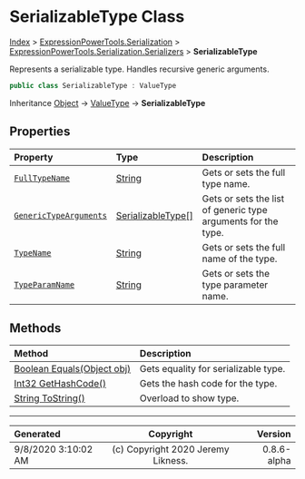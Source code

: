 ﻿# SerializableType Class

[Index](../index.md) > [ExpressionPowerTools.Serialization](ExpressionPowerTools.Serialization.a.md) > [ExpressionPowerTools.Serialization.Serializers](ExpressionPowerTools.Serialization.Serializers.n.md) > **SerializableType**

Represents a serializable type. Handles recursive generic arguments.

```csharp
public class SerializableType : ValueType
```

Inheritance [Object](https://docs.microsoft.com/dotnet/api/system.object) → [ValueType](https://docs.microsoft.com/dotnet/api/system.valuetype) → **SerializableType**

## Properties

| Property | Type | Description |
| :-- | :-- | :-- |
| [`FullTypeName`](ExpressionPowerTools.Serialization.Serializers.SerializableType.FullTypeName.prop.md) | [String](https://docs.microsoft.com/dotnet/api/system.string) | Gets or sets the full type name. |
| [`GenericTypeArguments`](ExpressionPowerTools.Serialization.Serializers.SerializableType.GenericTypeArguments.prop.md) | [SerializableType[]](ExpressionPowerTools.Serialization.Serializers.SerializableType.cs.md) | Gets or sets the list of generic type arguments for the type. |
| [`TypeName`](ExpressionPowerTools.Serialization.Serializers.SerializableType.TypeName.prop.md) | [String](https://docs.microsoft.com/dotnet/api/system.string) | Gets or sets the full name of the type. |
| [`TypeParamName`](ExpressionPowerTools.Serialization.Serializers.SerializableType.TypeParamName.prop.md) | [String](https://docs.microsoft.com/dotnet/api/system.string) | Gets or sets the type parameter name. |

## Methods

| Method | Description |
| :-- | :-- |
| [Boolean Equals(Object obj)](ExpressionPowerTools.Serialization.Serializers.SerializableType.Equals.m.md) | Gets equality for serializable type. |
| [Int32 GetHashCode()](ExpressionPowerTools.Serialization.Serializers.SerializableType.GetHashCode.m.md) | Gets the hash code for the type. |
| [String ToString()](ExpressionPowerTools.Serialization.Serializers.SerializableType.ToString.m.md) | Overload to show type. |

---

| Generated | Copyright | Version |
| :-- | :-: | --: |
| 9/8/2020 3:10:02 AM | (c) Copyright 2020 Jeremy Likness. | 0.8.6-alpha |
